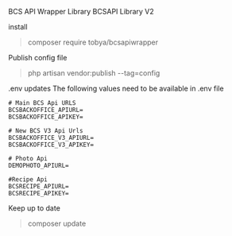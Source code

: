 BCS API Wrapper Library
BCSAPI Library V2

install

> composer require tobya/bcsapiwrapper
> 

Publish config file

> php artisan vendor:publish --tag=config
> 
>

.env updates
The following values need to be available in .env file

````angular2html
# Main BCS Api URLS
BCSBACKOFFICE_APIURL=
BCSBACKOFFICE_APIKEY=

# New BCS V3 Api Urls
BCSBACKOFFICE_V3_APIURL=
BCSBACKOFFICE_V3_APIKEY=

# Photo Api
DEMOPHOTO_APIURL=

#Recipe Api
BCSRECIPE_APIURL=
BCSRECIPE_APIKEY=
````





Keep up to date

> composer update

